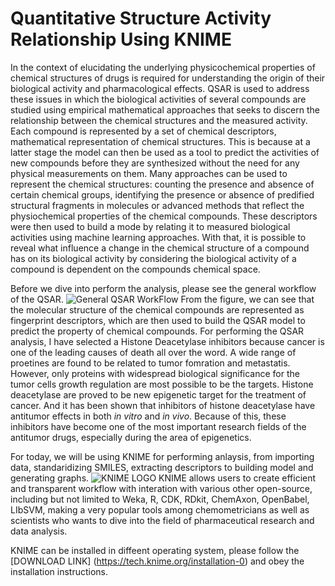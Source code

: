 # Quantitative Structure Activity Relationship Using KNIME

In the context of elucidating the underlying physicochemical properties of chemical structures of drugs is required for understanding the origin of their biological activity and pharmacological effects. QSAR is used to address these issues in which the biological activities of several compounds are studied using empirical mathematical approaches that seeks to discern the relationship between the chemical structures and the measured activity. Each compound is represented by a set of chemical descriptors, mathematical representation of chemical structures. This is because at a latter stage the model can then be used as a tool to predict the activities of new compounds before they are synthesized without the need for any physical measurements on them. Many approaches can be used to represent the chemical structures: counting the presence and absence of certain chemical groups, identifying the presence or absence of predified structural fragments in molecules or advanced methods that reflect the physiochemical properties of the chemical compounds. These descriptors were then used to build a mode by relating it to measured biological activities using machine learning approaches. With that, it is possible to reveal what influence a change in the chemical structure of a compound has on its biological activity by considering the biological activity of a compound is dependent on the compounds chemical space. 

Before we dive into perform the analysis, please see the general workflow of the QSAR. ![General QSAR WorkFlow](http://www.mdpi.com/molecules/molecules-21-00151/article_deploy/html/images/molecules-21-00151-g001-1024.png) From the figure, we can see that the molecular structure of the chemical compounds are represented as fingerprint descriptors, which are then used to build the QSAR model to predict the property of chemical compounds. For performing the QSAR analysis, I have selected a Histone Deacetylase inhibitors because cancer is one of the leading causes of death all over the word. A wide range of proetines are found to be related to tumor fomration and metastatis. However, only proteins with widespread biological significance for the tumor cells growth regulation are most possible to be the targets. Histone deacetylase are proved to be new epigenetic target for the treatment of cancer. And it has been shown that inhibitors of histone deacetylase have antitumor effects in both *in vitro* and *in vivo*. Because of this, these inhibitors have become one of the most important research fields of the antitumor drugs, especially during the area of epigenetics. 
 
For today, we will be using KNIME for performing anlaysis, from importing data, standaridizing SMILES, extracting descriptors to building model and generating graphs. ![KNIME LOGO](http://hortonworks.com/wp-content/uploads/2014/12/KNIME_Logo_5000x1303_transp.png) KNIME allows users to create efficient and transparent workflow with interation with various other open-source, including but not limited to Weka, R, CDK, RDkit, ChemAxon, OpenBabel, LIbSVM, making a very popular tools among chemometricians as well as scientists who wants to dive into the field of pharmaceutical research and data analysis.  

KNIME can be installed in diffeent operating system, please follow the [DOWNLOAD LINK] (https://tech.knime.org/installation-0) and obey the installation instructions. 

